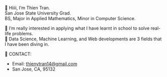 👋 Hiiii, I’m Thien Tran. 
<br> San Jose State University Grad. 
<br> BS, Major in Applied Mathematics, Minor in Computer Science.

🌱 I’m really interested in applying what I have learnt in school to solve real-life problems.<br> 
🌱 Data Science, Machine Learning, and Web developments are 3 fields that I have been diving in.

💞️ CONTACT:
   * Email: thienytran14@gmail.com
   * San Jose, CA, 95132

<!---
thientran2020/thientran2020 is a ✨ special ✨ repository because its `README.md` (this file) appears on your GitHub profile.
You can click the Preview link to take a look at your changes.
--->
